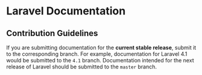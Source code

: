 # Laravel Documentation

## Contribution Guidelines

If you are submitting documentation for the **current stable release**, submit it to the corresponding branch. For example, documentation for Laravel 4.1 would be submitted to the `4.1` branch. Documentation intended for the next release of Laravel should be submitted to the `master` branch.
